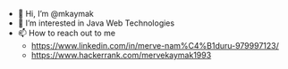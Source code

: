 - 👋 Hi, I’m @mkaymak
- 👀 I’m interested in Java Web Technologies
- 📫 How to reach out to me 
  - https://www.linkedin.com/in/merve-nam%C4%B1duru-979997123/
  - https://www.hackerrank.com/mervekaymak1993

<!---
mkaymak/mkaymak is a ✨ special ✨ repository because its `README.md` (this file) appears on your GitHub profile.
You can click the Preview link to take a look at your changes.
--->
